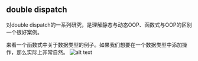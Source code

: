 ## double dispatch
对double dispatch的一系列研究，是理解静态与动态OOP、函数式与OOP的区别一个很好案例。

来看一个函数式中关于数据类型的例子。如果我们想要在一个数据类型中添加操作，那么实际上非常自然。
![alt  text](/Users/mac/www.jiangxinwen.com/gitbook.jiangxinwen.com/Programming-Languages/assets/quadrants.png "quadrants")


